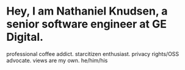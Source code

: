 # Hey, I am Nathaniel Knudsen, a senior software engineer at GE Digital.
professional coffee addict. starcitizen enthusiast. privacy rights/OSS advocate. views are my own. he/him/his
